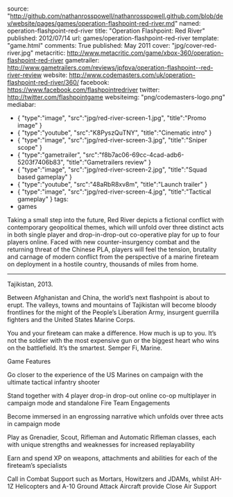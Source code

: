 source: "http://github.com/nathanrosspowell/nathanrosspowell.github.com/blob/dev/website/pages/games/operation-flashpoint-red-river.md"
named: operation-flashpoint-red-river
title: "Operation Flashpoint: Red River"
published: 2012/07/14
url: games/operation-flashpoint-red-river
template: "game.html"
comments: True
published: May 2011
cover: "jpg/cover-red-river.jpg"
metacritic: http://www.metacritic.com/game/xbox-360/operation-flashpoint-red-river
gametrailer: http://www.gametrailers.com/reviews/jpfpva/operation-flashpoint--red-river-review
website: http://www.codemasters.com/uk/operation-flashpoint-red-river/360/
facebook: https://www.facebook.com/flashpointredriver
twitter: http://twitter.com/flashpointgame
websiteimg: "png/codemasters-logo.png"
mediabar:
- { "type":"image", "src":"jpg/red-river-screen-1.jpg", "title":"Promo image" }
- { "type":"youtube", "src":"K8PyszQuTNY", "title":"Cinematic intro" }
- { "type":"image", "src":"jpg/red-river-screen-3.jpg", "title":"Sniper scope" }
- { "type":"gametrailer", "src":"f8b7ac06-69cc-4cad-adb6-5203f7406b83", "title":"Gametrailers review" }
- { "type":"image", "src":"jpg/red-river-screen-2.jpg", "title":"Squad based gameplay" }
- { "type":"youtube", "src":"48aRbR8xv8m", "title":"Launch trailer" }
- { "type":"image", "src":"jpg/red-river-screen-4.jpg", "title":"Tactical gameplay" }
tags:
- games

Taking a small step into the future, Red River depicts a fictional conflict with contemporary geopolitical themes, which will unfold over three distinct acts in both single player and drop-in-drop-out co-operative play for up to four players online. Faced with new counter-insurgency combat and the returning threat of the Chinese PLA, players will feel the tension, brutality and carnage of modern conflict from the perspective of a marine fireteam on deployment in a hostile country, thousands of miles from home.

- - -

Tajikistan, 2013.

Between Afghanistan and China, the world’s next flashpoint is about to erupt. The valleys, towns and mountains of Tajikistan will become bloody frontlines for the might of the People’s Liberation Army, insurgent guerrilla fighters and the United States Marine Corps.

You and your fireteam can make a difference. How much is up to you. It’s not the soldier with the most expensive gun or the biggest heart who wins on the battlefield. It’s the smartest. Semper Fi, Marine.

Game Features

Go closer to the experience of the US Marines on campaign with the ultimate tactical infantry shooter

Stand together with 4 player drop-in drop-out online co-op multiplayer in campaign mode and standalone Fire Team Engagements

Become immersed in an engrossing narrative which unfolds over three acts in campaign mode

Play as Grenadier, Scout, Rifleman and Automatic Rifleman classes, each with unique strengths and weaknesses for increased replayability

Earn and spend XP on weapons, attachments and abilities for each of the fireteam’s specialists

Call in Combat Support such as Mortars, Howitzers and JDAMs, whilst AH-1Z Helicopters and A-10 Ground Attack Aircraft provide Close Air Support
